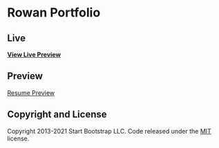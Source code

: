 # Rowan Portfolio

## Live

**[View Live Preview](https://anneliserowan.github.io/rowan-portfolio/)**

## Preview

[Resume Preview](dist/assets/img/screencapture-127-0-0-1-5500-dist-index-html-2021-05-20-16_11_21.png)

## Copyright and License

Copyright 2013-2021 Start Bootstrap LLC. Code released under the [MIT](https://github.com/StartBootstrap/startbootstrap-resume/blob/master/LICENSE) license.
